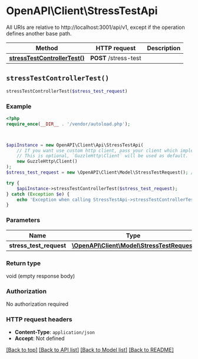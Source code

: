 # OpenAPI\Client\StressTestApi

All URIs are relative to http://localhost:3001/api/v1, except if the operation defines another base path.

| Method | HTTP request | Description |
| ------------- | ------------- | ------------- |
| [**stressTestControllerTest()**](StressTestApi.md#stressTestControllerTest) | **POST** /stress-test |  |


## `stressTestControllerTest()`

```php
stressTestControllerTest($stress_test_request)
```



### Example

```php
<?php
require_once(__DIR__ . '/vendor/autoload.php');



$apiInstance = new OpenAPI\Client\Api\StressTestApi(
    // If you want use custom http client, pass your client which implements `GuzzleHttp\ClientInterface`.
    // This is optional, `GuzzleHttp\Client` will be used as default.
    new GuzzleHttp\Client()
);
$stress_test_request = new \OpenAPI\Client\Model\StressTestRequest(); // \OpenAPI\Client\Model\StressTestRequest

try {
    $apiInstance->stressTestControllerTest($stress_test_request);
} catch (Exception $e) {
    echo 'Exception when calling StressTestApi->stressTestControllerTest: ', $e->getMessage(), PHP_EOL;
}
```

### Parameters

| Name | Type | Description  | Notes |
| ------------- | ------------- | ------------- | ------------- |
| **stress_test_request** | [**\OpenAPI\Client\Model\StressTestRequest**](../Model/StressTestRequest.md)|  | |

### Return type

void (empty response body)

### Authorization

No authorization required

### HTTP request headers

- **Content-Type**: `application/json`
- **Accept**: Not defined

[[Back to top]](#) [[Back to API list]](../../README.md#endpoints)
[[Back to Model list]](../../README.md#models)
[[Back to README]](../../README.md)
